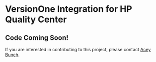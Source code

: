 # VersionOne Integration for HP Quality Center

## Code Coming Soon!
If you are interested in contributing to this project, please contact [Acey Bunch](mailto:acey.bunch@versionone.com).

